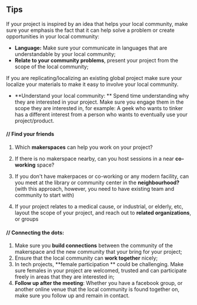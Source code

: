 ## Tips

If your project is inspired by an idea that helps your local community, make sure your emphasis the fact that it can help solve a problem or create opportunities in your local community:

* **Language:** Make sure your communicate in languages that are understandable by your local community;
*  **Relate to your community problems**, present your project from the scope of the local community;

If you are replicating/localizing an existing global project make sure your localize your materials to make it easy to involve your local community.

* **Understand your local community: ** Spend time understanding why they are interested in your project. Make sure you engage them in the scope they are interested in, for example: A geek who wants to tinker has a different interest from a person who wants to eventually use your project/product.

#### // Find your friends

1. Which **makerspaces** can help you work on your project?

2. If there is no makerspace nearby, can you host sessions in a near **co-working** space?

3. If you don't have makerpaces or co-working or any modern facility, can you meet at the library or community center in the **neighbourhood?** (with this approach, however, you need to have existing team and community to start with)

4. If your project relates to a medical cause, or industrial, or elderly, etc, layout the scope of your project, and reach out to **related organizations**, or groups 

#### // Connecting the dots:

1. Make sure you **build connections** between the community of the makerspace and the new community that your bring for your project;
2. Ensure that the local community can **work together** nicely;
3. In tech projects, **female participation ** could be challenging. Make sure females in your project are welcomed, trusted and can participate freely in areas that they are interested in;
4. **Follow up after the meeting**: Whether you have a facebook group, or another online venue that the local community is found together on, make sure you follow up and remain in contact.

